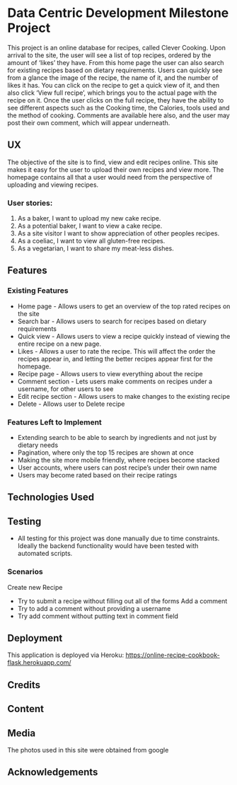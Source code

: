 # Data Centric Development Milestone Project #
This project is an online database for recipes, called Clever Cooking. Upon arrival to the site, the user will see a list of top recipes, ordered by the amount of ‘likes’ they have. From this home page the user can also search for existing recipes based on dietary requirements.
Users can quickly see from a glance the image of the recipe, the name of it, and the number of likes it has.
You can click on the recipe to get a quick view of it, and then also click ‘View full recipe’, which brings you to the actual page with the recipe on it.
Once the user clicks on the full recipe, they have the ability to see different aspects such as the Cooking time, the Calories, tools used and the method of cooking.
Comments are available here also, and the user may post their own comment, which will appear underneath.
## UX ##
The objective of the site is to find, view and edit recipes online. This site makes it easy for the user to upload their own recipes and view more. 
The homepage contains all that a user would need from the perspective of uploading and viewing recipes.
### User stories: ###
1. As a baker, I want to upload my new cake recipe.
2. As a potential baker, I want to view a cake recipe.
3. As a site visitor I want to show appreciation of other peoples recipes.
4. As a coeliac, I want to view all gluten-free recipes.
5. As a vegetarian, I want to share my meat-less dishes.
   
## Features  ##
### Existing Features ###
- Home page - Allows users to get an overview of the top rated recipes on the site
- Search bar - Allows users to search for recipes based on dietary requirements
- Quick view - Allows users to view a recipe quickly instead of viewing the entire recipe on a new page.
- Likes - Allows a user to rate the recipe. This will affect the order the recipes appear in, and letting the better recipes appear first for the homepage.
- Recipe page - Allows users to view everything about the recipe
- Comment section - Lets users make comments on recipes under a username, for other users to see
- Edit recipe section - Allows users to make changes to the existing recipe
- Delete - Allows user to Delete recipe

### Features Left to Implement ###
- Extending search to be able to search by ingredients and not just by dietary needs
- Pagination, where only the top 15 recipes are shown at once
- Making the site more mobile friendly, where recipes become stacked
- User accounts, where users can post recipe’s under their own name
- Users may become rated based on their recipe ratings
## Technologies Used ##
 
## Testing ##
- All testing for this project was done manually due to time constraints. Ideally the backend functionality would have been tested with automated scripts.
### Scenarios ###
Create new Recipe
- Try to submit a recipe without filling out all of the forms
Add a comment
- Try to add a comment without providing a username
- Try add comment without putting text in comment field


## Deployment ##
This application is deployed via Heroku: https://online-recipe-cookbook-flask.herokuapp.com/
## Credits ##
## Content ##
 
## Media ##
The photos used in this site were obtained from google
## Acknowledgements ##
 

